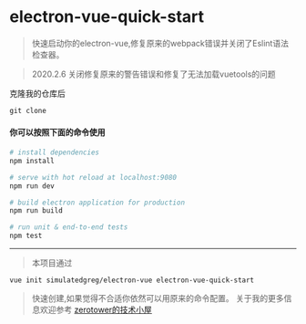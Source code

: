 # electron-vue-quick-start

> 快速启动你的electron-vue,修复原来的webpack错误并关闭了Eslint语法检查器。

> 2020.2.6 关闭修复原来的警告错误和修复了无法加载vuetools的问题

克隆我的仓库后
```cmd
git clone 
```

#### 你可以按照下面的命令使用

``` bash
# install dependencies
npm install

# serve with hot reload at localhost:9080
npm run dev

# build electron application for production
npm run build

# run unit & end-to-end tests
npm test

```

---
>本项目通过

```shell
vue init simulatedgreg/electron-vue electron-vue-quick-start
```

>快速创建,如果觉得不合适你依然可以用原来的命令配置。
>关于我的更多信息欢迎参考
>[zerotower的技术小屋](https://www.zerotower.xyz)
